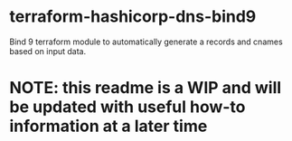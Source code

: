 # terraform-hashicorp-dns-bind9
Bind 9 terraform module to automatically generate a records and cnames based on input data.

# NOTE: this readme is a WIP and will be updated with useful how-to information at a later time
